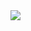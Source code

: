 <div>
    <img src="https://onlinegiftools.com/images/examples-onlinegiftools/netflix-stream.gif">
</div>